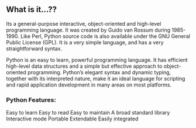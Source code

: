 
## What is it...??
Its a general-purpose interactive, object-oriented and high-level programming language. It was created by Guido van Rossum during 1985- 1990. Like Perl, Python source code is also available under the GNU General Public License (GPL). It is a very simple language, and has a very straightforward syntax.

Python is an easy to learn, powerful programming language. It has efficient high-level data structures and a simple but effective approach to object-oriented programming. Python’s elegant syntax and dynamic typing, together with its interpreted nature, make it an ideal language for scripting and rapid application development in many areas on most platforms.

### Python Features:
Easy to learn
Easy to read
Easy to maintain
A broad standard library
Interactive mode
Portable
Extendable
Easily integrated
